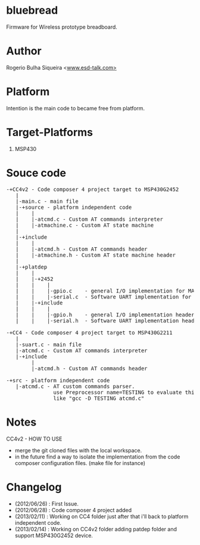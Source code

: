 bluebread
=========

Firmware for Wireless prototype breadboard. 

Author
======
Rogerio Bulha Siqueira <www.esd-talk.com>

Platform
========

Intention is the main code to became free from platform.

Target-Platforms
================
1. MSP430

Souce code
==========
<pre>
-+CC4v2 - Code composer 4 project target to MSP430G2452
   |
   |-main.c - main file
   |-+source - platform independent code
   |    |
   |    |-atcmd.c - Custom AT commands interpreter
   |    |-atmachine.c - Custom AT state machine
   |   
   |-+include
   |    |
   |    |-atcmd.h - Custom AT commands header
   |    |-atmachine.h - Custom AT state machine header
   |   
   |-+platdep
   |    |
   |    |-+2452
   |    |    |
   |    |    |-gpio.c    - general I/O implementation for MAS430G2452 
   |    |    |-serial.c  - Software UART implementation for MAS430G2452
   |    |-+include
   |    |    |
   |    |    |-gpio.h    - general I/O implementation header
   |    |    |-serial.h  - Software UART implementation header

-+CC4 - Code composer 4 project target to MSP430G2211
   |
   |-suart.c - main file
   |-atcmd.c - Custom AT commands interpreter
   |-+include
        |
        |-atcmd.h - Custom AT commands header
        
-+src - platform independent code
   |-atcmd.c - AT custom commands parser. 
               use Preprocessor name=TESTING to evaluate this on gcc. 
               like "gcc -D TESTING atcmd.c"
</pre>
Notes
=====

CC4v2 - HOW TO USE

* merge the git cloned files with the local workspace. 
* in the future find a way to isolate the implementation from the code composer configuration files. (make file for instance)  

Changelog
=========

 * (2012/06/26) : First Issue.
 * (2012/06/28) : Code composer 4 project added
 * (2013/02/11) : Working on CC4 folder just after that i'll back to platform independent code.
 * (2013/02/14) : Working on CC4v2 folder adding patdep folder and support MSP430G2452 device.
